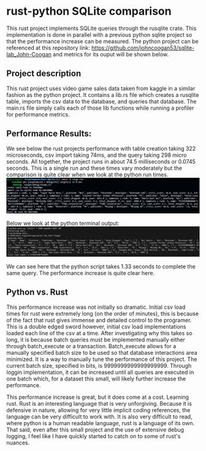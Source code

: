 # rust-python SQLite comparison

This rust project implements SQLite queries through the rusqlite crate. This implementation is done in parallel with a previous python sqlite project so that the performance increase can be measured. The python project can be referenced at this repository link: https://github.com/johncoogan53/sqlite-lab_John-Coogan and metrics for its ouput will be shown below.

## Project description
This rust project uses video game sales data taken from kaggle in a similar fashion as the python project. It contains a lib.rs file which creates a rusqlite table, imports the csv data to the database, and queries that database. The main.rs file simply calls each of those lib functions while running a profiler for performance metrics. 

## Performance Results:
We see below the rust projects performance with table creation taking 322 microseconds, csv import taking 74ms, and the query taking 298 micro seconds. All together, the project runs in about 74.5 milliseconds or 0.0745 seconds. This is a single run and these times vary moderately but the comparison is quite clear when we look at the python run times.
![Alt text](rust_performance.png)

Below we look at the python terminal output:
 ![Alt text](Python_performance.png)

 We can see here that the python script takes 1.33 seconds to complete the same query. The performance increase is quite clear here. 

 ## Python vs. Rust

 This performance increase was not initially so dramatic. Initial csv load times for rust were extremely long (on the order of minutes), this is because of the fact that rust gives immense and detailed control to the programer. This is a double edged sword however, initial csv load implementations loaded each line of the csv at a time. After investigating why this takes so long, it is because batch queries must be implemented manually either through batch_execute or a transaction. Batch_execute allows for a manually specified batch size to be used so that database interactions area minimized. It is a way to manually tune the performance of this project. The current batch size, specified in bits, is 9999999999999999999. Through loggin implementation, it can be increased until all queries are executed in one batch which, for a dataset this small, will likely further increase the performance. 

 This performance increase is great, but it does come at a cost. Learning rust. Rust is an interesting language that is very unforgiving. Because it is defensive in nature, allowing for very little implicit coding references, the language can be very difficult to work with. It is also very difficult to read, where python is a human readable language, rust is a language of its own. That said, even after this small project and the use of extensive debug logging, I feel like I have quickly started to catch on to some of rust's nuances. 